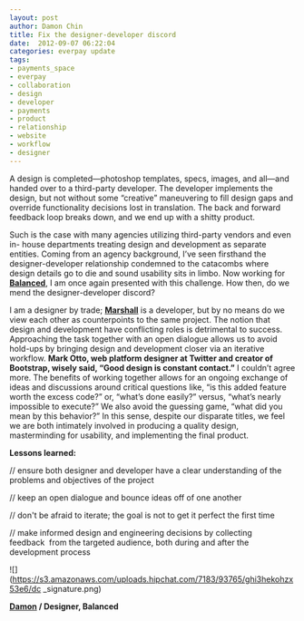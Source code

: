 ```yaml
---
layout: post
author: Damon Chin
title: Fix the designer-developer discord
date:  2012-09-07 06:22:04
categories: everpay update
tags: 
- payments_space
- everpay
- collaboration
- design
- developer
- payments
- product
- relationship
- website
- workflow
- designer
---
```


A design is completed—photoshop templates, specs, images, and all—and handed
over to a third-party developer. The developer implements the design, but not
without some “creative” maneuvering to fill design gaps and override
functionality decisions lost in translation. The back and forward feedback
loop breaks down, and we end up with a shitty product.
<!--break-->
Such is the case with many agencies utilizing third-party vendors and even in-
house departments treating design and development as separate entities. Coming
from an agency background, I’ve seen firsthand the designer-developer
relationship condemned to the catacombs where design details go to die and
sound usability sits in limbo. Now working for
**[Balanced](http://www.balancedpayments.com)**, I am once again presented
with this challenge. How then, do we mend the designer-developer discord?

I am a designer by trade; **[Marshall](https://github.com/mjallday)** is a
developer, but by no means do we view each other as counterpoints to the same
project. The notion that design and development have conflicting roles is
detrimental to success. Approaching the task together with an open dialogue
allows us to avoid hold-ups by bringing design and development closer via an
iterative workflow. **Mark Otto, web platform designer at Twitter and creator
of Bootstrap, wisely said, “Good design is constant contact.”** I couldn’t
agree more. The benefits of working together allows for an ongoing exchange of
ideas and discussions around critical questions like, “is this added feature
worth the excess code?” or, “what’s done easily?” versus, “what’s nearly
impossible to execute?” We also avoid the guessing game, “what did you mean by
this behavior?” In this sense, despite our disparate titles, we feel we are
both intimately involved in producing a quality design, masterminding for
usability, and implementing the final product.

**Lessons learned:**

// ensure both designer and developer have a clear understanding of the
problems and objectives of the project

// keep an open dialogue and bounce ideas off of one another

// don't be afraid to iterate; the goal is not to get it perfect the first
time

// make informed design and engineering decisions by collecting feedback  from
the targeted audience, both during and after the development process

![](https://s3.amazonaws.com/uploads.hipchat.com/7183/93765/ghi3hekohzx53e6/dc
_signature.png)

**[Damon](http://dribbble.com/damonc) / Designer, Balanced**

